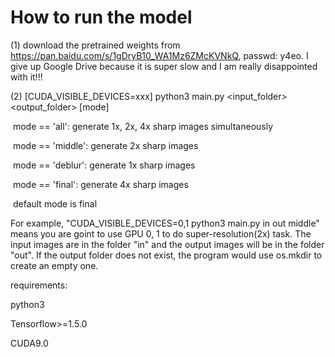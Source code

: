 # How to run the model

 (1) download the pretrained weights from https://pan.baidu.com/s/1gDryB10_WA1Mz6ZMcKVNkQ, passwd: y4eo. I give up Google Drive because it is super slow and I am really disappointed with it!!!

 (2) [CUDA_VISIBLE_DEVICES=xxx] python3 main.py <input_folder> <output_folder> [mode]

​      mode == 'all': generate 1x, 2x, 4x sharp images simultaneously

​      mode == 'middle': generate 2x sharp images

​      mode == 'deblur': generate 1x sharp images

​      mode == 'final': generate 4x sharp images

​      default mode is final

For example, "CUDA_VISIBLE_DEVICES=0,1 python3 main.py in out middle" means you are goint to use GPU 0, 1 to do super-resolution(2x) task. The input images are in the folder "in" and the output images will be in the folder "out". If the output folder does not exist, the program would use os.mkdir to create an empty one.

requirements:

python3

Tensorflow>=1.5.0

CUDA9.0
